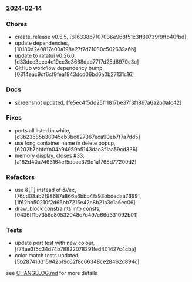 ### 2024-02-14

### Chores
+ create_release v0.5.5, [616338b7107036e968f51c3ff80739f9ffb40fbd]
+ update dependencies, [10180d2e0817c00a198e27f7d71080c502639a6b]
+ update to ratatui v0.26.0, [d33dce3eec4c19cc3c3668dab77f7d25d6970c3c]
+ GitHub workflow dependency bump, [0314eac9df6cf9fea1943dcd06bd6a0b27131c16]

### Docs
+ screenshot updated, [fe5ec4f5dd25f11817be37f3f1867a6a2b0afc42]

### Fixes
+ ports all listed in white, [d3b23585b38045eb3bc827367eca90eb7f7a7dd5]
+ use long container name in delete popup, [6202b7bbfdfb04a94959b5143dac3f1aa59cd336]
+ memory display, closes #33, [a182d40a7463164ef5dcac379d1a1768d77209d2]

### Refactors
+ use &[T] instead of &Vec<T>, [76cd08ab2f98687a866a6bbb4fa93bbdedaa7699], [1f62bb50210f2d66bb7215e42e8b21a3c1a6ec06]
+ draw_block constraints into consts, [0436ff1b7356c80532048c7d497c66d331092b01]

### Tests
+ update port test with new colour, [f74ae3f5c34d74b78822078291fed401427c4cba]
+ color match tests updated, [5b287416315942b19c62f8c66348ce28462d894c]

see <a href='https://github.com/mrjackwills/oxker/blob/main/CHANGELOG.md'>CHANGELOG.md</a> for more details
